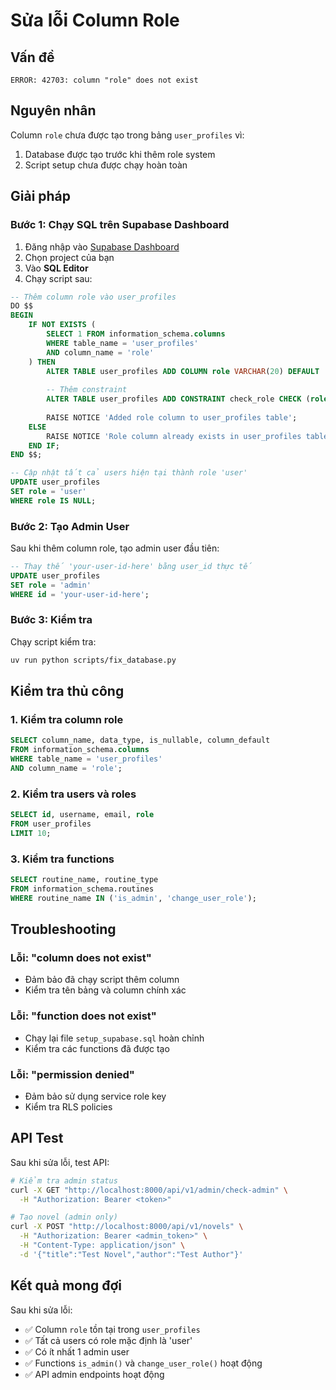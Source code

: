 # Sửa lỗi Column Role

## Vấn đề
```
ERROR: 42703: column "role" does not exist
```

## Nguyên nhân
Column `role` chưa được tạo trong bảng `user_profiles` vì:
1. Database được tạo trước khi thêm role system
2. Script setup chưa được chạy hoàn toàn

## Giải pháp

### Bước 1: Chạy SQL trên Supabase Dashboard

1. Đăng nhập vào [Supabase Dashboard](https://supabase.com/dashboard)
2. Chọn project của bạn
3. Vào **SQL Editor**
4. Chạy script sau:

```sql
-- Thêm column role vào user_profiles
DO $$ 
BEGIN
    IF NOT EXISTS (
        SELECT 1 FROM information_schema.columns 
        WHERE table_name = 'user_profiles' 
        AND column_name = 'role'
    ) THEN
        ALTER TABLE user_profiles ADD COLUMN role VARCHAR(20) DEFAULT 'user';
        
        -- Thêm constraint
        ALTER TABLE user_profiles ADD CONSTRAINT check_role CHECK (role IN ('user', 'admin'));
        
        RAISE NOTICE 'Added role column to user_profiles table';
    ELSE
        RAISE NOTICE 'Role column already exists in user_profiles table';
    END IF;
END $$;

-- Cập nhật tất cả users hiện tại thành role 'user'
UPDATE user_profiles 
SET role = 'user' 
WHERE role IS NULL;
```

### Bước 2: Tạo Admin User

Sau khi thêm column role, tạo admin user đầu tiên:

```sql
-- Thay thế 'your-user-id-here' bằng user_id thực tế
UPDATE user_profiles 
SET role = 'admin' 
WHERE id = 'your-user-id-here';
```

### Bước 3: Kiểm tra

Chạy script kiểm tra:

```bash
uv run python scripts/fix_database.py
```

## Kiểm tra thủ công

### 1. Kiểm tra column role
```sql
SELECT column_name, data_type, is_nullable, column_default
FROM information_schema.columns 
WHERE table_name = 'user_profiles' 
AND column_name = 'role';
```

### 2. Kiểm tra users và roles
```sql
SELECT id, username, email, role 
FROM user_profiles 
LIMIT 10;
```

### 3. Kiểm tra functions
```sql
SELECT routine_name, routine_type
FROM information_schema.routines 
WHERE routine_name IN ('is_admin', 'change_user_role');
```

## Troubleshooting

### Lỗi: "column does not exist"
- Đảm bảo đã chạy script thêm column
- Kiểm tra tên bảng và column chính xác

### Lỗi: "function does not exist"
- Chạy lại file `setup_supabase.sql` hoàn chỉnh
- Kiểm tra các functions đã được tạo

### Lỗi: "permission denied"
- Đảm bảo sử dụng service role key
- Kiểm tra RLS policies

## API Test

Sau khi sửa lỗi, test API:

```bash
# Kiểm tra admin status
curl -X GET "http://localhost:8000/api/v1/admin/check-admin" \
  -H "Authorization: Bearer <token>"

# Tạo novel (admin only)
curl -X POST "http://localhost:8000/api/v1/novels" \
  -H "Authorization: Bearer <admin_token>" \
  -H "Content-Type: application/json" \
  -d '{"title":"Test Novel","author":"Test Author"}'
```

## Kết quả mong đợi

Sau khi sửa lỗi:
- ✅ Column `role` tồn tại trong `user_profiles`
- ✅ Tất cả users có role mặc định là 'user'
- ✅ Có ít nhất 1 admin user
- ✅ Functions `is_admin()` và `change_user_role()` hoạt động
- ✅ API admin endpoints hoạt động 